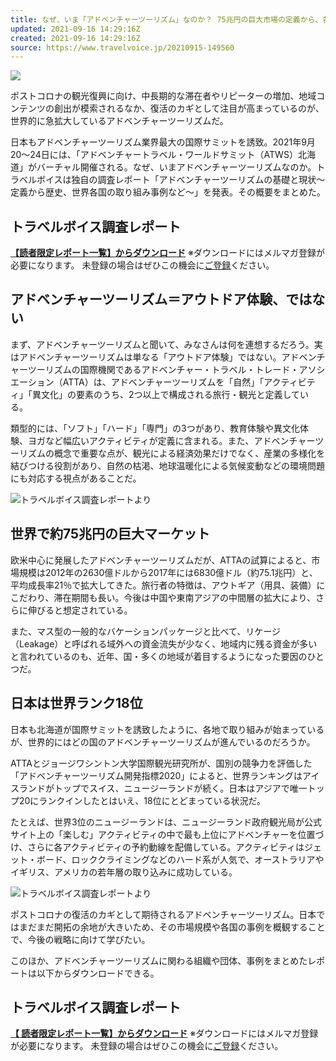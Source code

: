 ```yaml
---
title: なぜ、いま「アドベンチャーツーリズム」なのか？ 75兆円の巨大市場の定義から、各国の取り組み事例まで整理した　―トラベルボイス調査レポート
updated: 2021-09-16 14:29:16Z
created: 2021-09-16 14:29:16Z
source: https://www.travelvoice.jp/20210915-149560
---
```


 ![](https://www.travelvoice.jp/wp-content/uploads/2021/08/thumb_w800_2996cc3a-3120-437c-a2ca-13ea12122b13.jpg)

ポストコロナの観光復興に向け、中長期的な滞在者やリピーターの増加、地域コンテンツの創出が模索されるなか、復活のカギとして注目が高まっているのが、世界的に急拡大しているアドベンチャーツーリズムだ。

日本もアドベンチャーツーリズム業界最大の国際サミットを誘致。2021年9月20～24日には、「アドベンチャートラベル・ワールドサミット（ATWS）北海道」がバーチャル開催される。なぜ、いまアドベンチャーツーリズムなのか。トラベルボイスは独自の調査レポート「アドベンチャーツーリズムの基礎と現状～定義から歴史、世界各国の取り組み事例など～」を発表。その概要をまとめた。

## トラベルボイス調査レポート

[**【読者限定レポート一覧】からダウンロード**](https://www.travelvoice.jp/researchreports)
※ダウンロードにはメルマガ登録が必要になります。
未登録の場合はぜひこの機会に[ご登録](https://www.travelvoice.jp/headline)ください。

## アドベンチャーツーリズム＝アウトドア体験、ではない

まず、アドベンチャーツーリズムと聞いて、みなさんは何を連想するだろう。実はアドベンチャーツーリズムは単なる「アウトドア体験」ではない。アドベンチャーツーリズムの国際機関であるアドベンチャー・トラベル・トレード・アソシエーション（ATTA）は、アドベンチャーツーリズムを「自然」「アクティビティ」「異文化」の要素のうち、2つ以上で構成される旅行・観光と定義している。

類型的には、「ソフト」「ハード」「専門」の3つがあり、教育体験や異文化体験、ヨガなど幅広いアクティビティが定義に含まれる。また、アドベンチャーツーリズムの概念で重要な点が、観光による経済効果だけでなく、産業の多様化を結びつける役割があり、自然の枯渇、地球温暖化による気候変動などの環境問題にも対応する視点があることだ。

![](https://www.travelvoice.jp/wp-content/uploads/2021/09/thumb_w800_62873df2-8657-4d5b-bbdb-3ad12828ebde.jpg)トラベルボイス調査レポートより

## 世界で約75兆円の巨大マーケット

欧米中心に発展したアドベンチャーツーリズムだが、ATTAの試算によると、市場規模は2012年の2630億ドルから2017年には6830億ドル（約75.1兆円）と、平均成長率21％で拡大してきた。旅行者の特徴は、アウトギア（用具、装備）にこだわり、滞在期間も長い。今後は中国や東南アジアの中間層の拡大により、さらに伸びると想定されている。

また、マス型の一般的なバケーションパッケージと比べて、リケージ（Leakage）と呼ばれる域外への資金流失が少なく、地域内に残る資金が多いと言われているのも、近年、国・多くの地域が着目するようになった要因のひとつだ。

## 日本は世界ランク18位

日本も北海道が国際サミットを誘致したように、各地で取り組みが始まっているが、世界的にはどの国のアドベンチャーツーリズムが進んでいるのだろうか。

ATTAとジョージワシントン大学国際観光研究所が、国別の競争力を評価した「アドベンチャーツーリズム開発指標2020」によると、世界ランキングはアイスランドがトップでスイス、ニュージーランドが続く。日本はアジアで唯一トップ20にランクインしたとはいえ、18位にとどまっている状況だ。

たとえば、世界3位のニュージーランドは、ニュージーランド政府観光局が公式サイト上の「楽しむ」アクティビティの中で最も上位にアドベンチャーを位置づけ、さらに各アクティビティの予約動線を配備している。アクティビティはジェット・ボード、ロッククライミングなどのハード系が人気で、オーストラリアやイギリス、アメリカの若年層の取り込みに成功している。

![](https://www.travelvoice.jp/wp-content/uploads/2021/09/thumb_w800_f78d0c5b-1f12-42ec-b706-54ac0f18f9ce.jpg)トラベルボイス調査レポートより

ポストコロナの復活のカギとして期待されるアドベンチャーツーリズム。日本ではまだまだ開拓の余地が大きいため、その市場規模や各国の事例を概観することで、今後の戦略に向けて学びたい。

このほか、アドベンチャーツーリズムに関わる組織や団体、事例をまとめたレポートは以下からダウンロードできる。

## トラベルボイス調査レポート

[**【 読者限定レポート一覧】からダウンロード**](https://www.travelvoice.jp/researchreports)
※ダウンロードにはメルマガ登録が必要になります。
未登録の場合はぜひこの機会に[ご登録](https://www.travelvoice.jp/headline)ください。